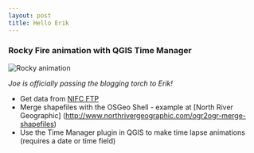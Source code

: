 ```yaml
---
layout: post
title: Hello Erik
---
```


### Rocky Fire animation with QGIS Time Manager
![Rocky animation](https://dl.dropboxusercontent.com/u/345322813/images/rocky.gif "Rocky animation")

_Joe is officially passing the blogging torch to Erik!_

+ Get data from [NIFC FTP](http://ftp.nifc.gov/)
+ Merge shapefiles with the OSGeo Shell - example at [North River Geographic] (http://www.northrivergeographic.com/ogr2ogr-merge-shapefiles)
+ Use the Time Manager plugin in QGIS to make time lapse animations (requires a date or time field)

